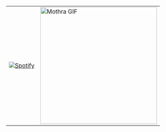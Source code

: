 <table>
  <tr>
    <td>
      <a href="https://spotify-github-profile.kittinanx.com/api/view?uid=qhnv0arqiee2mmzf9vwph9z79&redirect=true">
        <img src="https://spotify-github-profile.kittinanx.com/api/view?uid=qhnv0arqiee2mmzf9vwph9z79&cover_image=true&theme=default&show_offline=true&background_color=ffffff&interchange=true&bar_color=53b14f&bar_color_cover=true" alt="Spotify">
      </a>
    </td>
    <td>
      <img src="https://github.com/atticus-carter/atticus-carter/raw/main/mothra.gif" width="320" height="320" alt="Mothra GIF">
    </td>
  </tr>
</table>
